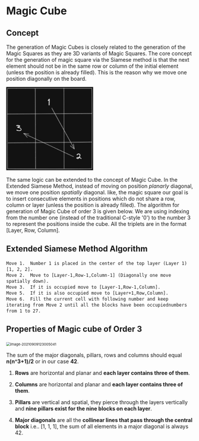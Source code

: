 # Magic Cube

## Concept

The generation of Magic Cubes is closely related to the generation of the Magic Squares as they are 3D variants of Magic Squares. The core concept for the generation of magic square via the Siamese method is that the next element should not be in the same row or column of the initial element (unless the position is already filled). This is the reason why we move one position diagonally on the board. 

<img src="media/example-1.png" alt="example-1" style="zoom:80%;" />



The same logic can be extended to the concept of Magic Cube. In the Extended Siamese Method, instead of moving on position *planarly* diagonal, we move one position _spatially_ diagonal. like, the magic square our goal is to insert consecutive elements in positions which do not share a row, column or layer (unless the position is already filled). The algorithm for generation of Magic Cube of order 3 is given below. We are using indexing from the number one (instead of the traditional C-style '0') to the number 3 to represent the positions inside the cube. All the triplets are in the format [Layer, Row, Column].

## Extended Siamese Method Algorithm

```
Move 1.  Number 1 is placed in the center of the top layer (Layer 1) [1, 2, 2].
Move 2.  Move to [Layer-1,Row-1,Column-1] (Diagonally one move spatially down).
Move 3.  If it is occupied move to [Layer-1,Row-1,Column].
Move 5.  If it is also occupied move to [Layer+1,Row,Column].
Move 6.  Fill the current cell with following number and keep iterating from Move 2 until all the blocks have been occupiednumbers from 1 to 27.
```

## Properties of Magic cube of Order 3

<img src="C:\Users\Sasank\AppData\Roaming\Typora\typora-user-images\image-20210909123005041.png" alt="image-20210909123005041" style="zoom:67%;" />

The sum of the major diagonals, pillars, rows and columns should equal **n(n^3+1)/2** or in our case **42**.



1. **Rows** are horizontal and planar and **each layer contains three of them**. 

   

2. **Columns** are horizontal and planar and **each layer contains three of them**. 

   

3. **Pillars** are vertical and spatial, they pierce through the layers vertically and **nine pillars exist for the nine blocks on each layer**. 

   

4. **Major diagonals** are all the **collinear lines that pass through the central block** i.e.. [1, 1, 1], the sum of all elements in a major diagonal is always 42.


